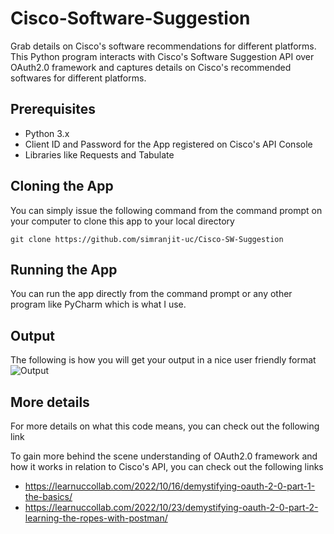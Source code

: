 # Cisco-Software-Suggestion
Grab details on Cisco's software recommendations for different platforms. This Python program interacts with Cisco's Software Suggestion API over OAuth2.0 framework and captures details on Cisco's recommended softwares for different platforms.
## Prerequisites
- Python 3.x
- Client ID and Password for the App registered on Cisco's API Console
- Libraries like Requests and Tabulate
## Cloning the App
You can simply issue the following command from the command prompt on your computer to clone this app to your local directory
```
git clone https://github.com/simranjit-uc/Cisco-SW-Suggestion
```
## Running the App
You can run the app directly from the command prompt or any other program like PyCharm which is what I use.

## Output
The following is how you will get your output in a nice user friendly format
![Output](https://learnuccollab.files.wordpress.com/2022/11/image.png)

## More details
For more details on what this code means, you can check out the following link

To gain more behind the scene understanding of OAuth2.0 framework and how it works in relation to Cisco's API, you can check out the following links

- https://learnuccollab.com/2022/10/16/demystifying-oauth-2-0-part-1-the-basics/
- https://learnuccollab.com/2022/10/23/demystifying-oauth-2-0-part-2-learning-the-ropes-with-postman/


